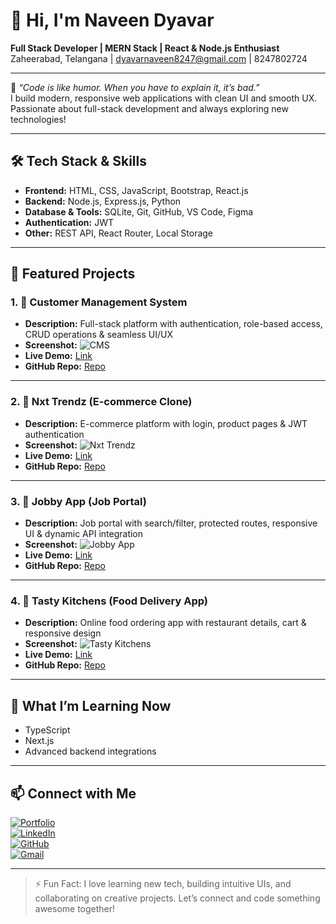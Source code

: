 # 👋 Hi, I'm Naveen Dyavar

**Full Stack Developer | MERN Stack | React & Node.js Enthusiast**  
Zaheerabad, Telangana | [dyavarnaveen8247@gmail.com](mailto:dyavarnaveen8247@gmail.com) | 8247802724  

---

🌟 _“Code is like humor. When you have to explain it, it’s bad.”_  
I build modern, responsive web applications with clean UI and smooth UX. Passionate about full-stack development and always exploring new technologies!

---

## 🛠️ Tech Stack & Skills

- **Frontend:** HTML, CSS, JavaScript, Bootstrap, React.js  
- **Backend:** Node.js, Express.js, Python  
- **Database & Tools:** SQLite, Git, GitHub, VS Code, Figma  
- **Authentication:** JWT  
- **Other:** REST API, React Router, Local Storage  

---

## 🧩 Featured Projects

### 1. 💼 Customer Management System
- **Description:** Full-stack platform with authentication, role-based access, CRUD operations & seamless UI/UX  
- **Screenshot:** ![CMS](https://via.placeholder.com/300x150)  
- **Live Demo:** [Link](https://customer-managemrnt-app-client.vercel.app)  
- **GitHub Repo:** [Repo](https://github.com/Naveen-8247/Customers-Management-App)

---

### 2. 🛒 Nxt Trendz (E-commerce Clone)
- **Description:** E-commerce platform with login, product pages & JWT authentication  
- **Screenshot:** ![Nxt Trendz](https://via.placeholder.com/300x150)  
- **Live Demo:** [Link](https://naveenstrends.ccbp.tech)  
- **GitHub Repo:** [Repo](https://github.com/Naveen-8247/Nxt-Trendz)

---

### 3. 💼 Jobby App (Job Portal)
- **Description:** Job portal with search/filter, protected routes, responsive UI & dynamic API integration  
- **Screenshot:** ![Jobby App](https://via.placeholder.com/300x150)  
- **Live Demo:** [Link](https://dyavarjobsearch.ccbp.tech)  
- **GitHub Repo:** [Repo](https://github.com/Naveen-8247/Jobby-App)

---

### 4. 🍴 Tasty Kitchens (Food Delivery App)
- **Description:** Online food ordering app with restaurant details, cart & responsive design  
- **Screenshot:** ![Tasty Kitchens](https://via.placeholder.com/300x150)  
- **Live Demo:** [Link](https://dyavarkitchens.ccbp.tech)  
- **GitHub Repo:** [Repo](https://github.com/Naveen-8247/Tasty-Kitchens)

---

## 🚀 What I’m Learning Now

- TypeScript  
- Next.js  
- Advanced backend integrations  

---

## 📫 Connect with Me

[![Portfolio](https://img.shields.io/badge/Portfolio-0099ff?style=for-the-badge&logo=vercel&logoColor=white)](https://portfolio-72jb.vercel.app)  
[![LinkedIn](https://img.shields.io/badge/LinkedIn-0077b5?style=for-the-badge&logo=linkedin&logoColor=white)](https://linkedin.com/in/dyavarnaveenkumar)  
[![GitHub](https://img.shields.io/badge/GitHub-181717?style=for-the-badge&logo=github&logoColor=white)](https://github.com/Naveen-8247)  
[![Gmail](https://img.shields.io/badge/Gmail-d14836?style=for-the-badge&logo=gmail&logoColor=white)](mailto:dyavarnaveen8247@gmail.com)

---

> ⚡ Fun Fact: I love learning new tech, building intuitive UIs, and collaborating on creative projects. Let’s connect and code something awesome together!

